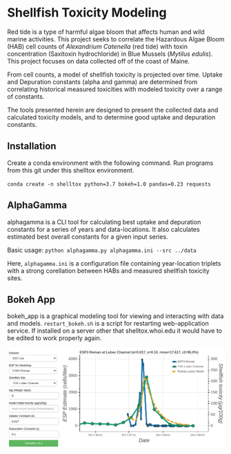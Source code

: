 # Shellfish Toxicity Modeling
Red tide is a type of harmful algae bloom that affects human and wild marine activities.
This project seeks to correlate the Hazardous Algae Bloom (HAB) cell counts of *Alexandrium Catenella* (red tide) with toxin concentration (Saxitoxin hydrochloride) in Blue Mussels (*Mytilus edulis*). This project focuses on data collected off of the coast of Maine.

From cell counts, a model of shellfish toxicity is projected over time. Uptake and Depuration constants (alpha and gamma) are determined from correlating historical measured toxicities with modeled toxicity over a range of constants. 

The tools presented herein are designed to present the collected data and calculated toxicity models, and to determine good uptake and depuration constants.

## Installation
Create a conda environment with the following command. Run programs from this git under this shelltox environment.

`conda create -n shelltox python=3.7 bokeh=1.0 pandas=0.23 requests`

## AlphaGamma
alphagamma is a CLI tool for calculating best uptake and depuration constants for a series of years and data-locations. It also calculates estimated best overall constants for a given input series.

Basic usage: `python alphagamma.py alphagamma.ini --src ../data`

Here, `alphagamma.ini` is a configuration file containing year-location triplets with a strong corellation between HABs and measured shellfish toxicity sites.

## Bokeh App
bokeh_app is a graphical modeling tool for viewing and interacting with data and models.
`restart_bokeh.sh` is a script for restarting web-application service. If installed on a server other that shelltox.whoi.edu it would have to be edited to work properly again.

![bokeh_app example](https://github.com/WHOIGit/shelltox/raw/master/misc/bokeh_app_example.png)


